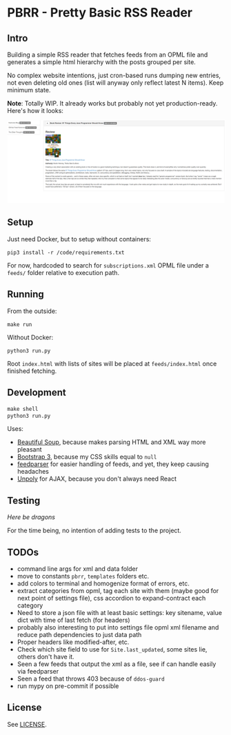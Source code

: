# PBRR - Pretty Basic RSS Reader

## Intro

Building a simple RSS reader that fetches feeds from an OPML file and generates a simple html hierarchy with the posts grouped per site.

No complex website intentions, just cron-based runs dumping new entries, not even deleting old ones (list will anyway only reflect latest N items). Keep minimum state.


**Note**: Totally WIP. It already works but probably not yet production-ready. Here's how it looks:

![PBRR screenshot](doc/screenshot.png)

## Setup

Just need Docker, but to setup without containers:
```
pip3 install -r /code/requirements.txt
```

For now, hardcoded to search for `subscriptions.xml` OPML file under a `feeds/` folder relative to execution path.

## Running

From the outside:
```
make run
```

Without Docker:
```
python3 run.py
```

Root `index.html` with lists of sites will be placed at `feeds/index.html` once finished fetching.

## Development

```
make shell
python3 run.py
```

Uses:
- [Beautiful Soup](https://www.crummy.com/software/BeautifulSoup/), because makes parsing HTML and XML way more pleasant
- [Bootstrap 3](https://getbootstrap.com/docs/3.4/), because my CSS skills equal to `null`
- [feedparser](https://feedparser.readthedocs.io) for easier handling of feeds, and yet, they keep causing headaches
- [Unpoly](https://unpoly.com/) for AJAX, because you don't always need React

## Testing

*Here be dragons*

For the time being, no intention of adding tests to the project.

## TODOs

- command line args for xml and data folder
- move to constants `pbrr`, `templates` folders etc.
- add colors to terminal and homogenize format of errors, etc.
- extract categories from opml, tag each site with them (maybe good for next point of settings file), css accordion to expand-contract each category
- Need to store a json file with at least basic settings: key sitename, value dict with time of last fetch (for headers)
- probably also interesting to put into settings file opml xml filename and reduce path dependencies to just data path
- Proper headers like modified-after, etc.
- Check which site field to use for `Site.last_updated`, some sites lie, others don't have it.
- Seen a few feeds that output the xml as a file, see if can handle easily via feedparser
- Seen a feed that throws 403 because of `ddos-guard`
- run mypy on pre-commit if possible

## License

See [LICENSE](LICENSE).
